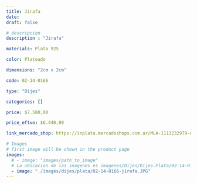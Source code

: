 ```yaml
---
title: Jirafa
date: 
draft: false

# descripcion
description : "Jirafa"

materials: Plata 925

color: Plateado

dimensions: "2cm x 2cm"

code: 02-14-0166

type: "Dijes"

categories: []

price: $7.580,00

price_eftvo: $6.440,00

link_mercado_shop: https://inplata.mercadoshops.com.ar/MLA-1113232979-dije-de-plata-925-jirafa--_JM

# Images
# first image will be shown in the product page
images:
  # - image: "images/path_to_image"
  # La ubicacion de las imagenes es imagenes/Dijes/Dijes.Plata/02-14-0166-jirafa
  - image: "./images/dijes/plata/02-14-0166-jirafa.JPG"
---
```

